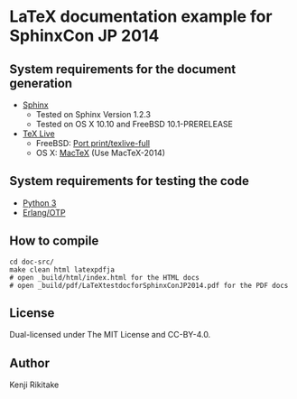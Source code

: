 # LaTeX documentation example for SphinxCon JP 2014

## System requirements for the document generation

* [Sphinx](http://sphinx-doc.org/)
    * Tested on Sphinx Version 1.2.3
    * Tested on OS X 10.10 and FreeBSD 10.1-PRERELEASE
* [TeX Live](https://www.tug.org/texlive/)
    * FreeBSD: [Port print/texlive-full](http://www.freshports.org/print/texlive-full/)
    * OS X: [MacTeX](https://www.tug.org/mactex/) (Use MacTeX-2014)

## System requirements for testing the code

* [Python 3](http://www.python.org/)
* [Erlang/OTP](http://www.erlang.org)

## How to compile

    cd doc-src/
    make clean html latexpdfja
    # open _build/html/index.html for the HTML docs
    # open _build/pdf/LaTeXtestdocforSphinxConJP2014.pdf for the PDF docs

## License

Dual-licensed under The MIT License and CC-BY-4.0.

## Author

Kenji Rikitake

